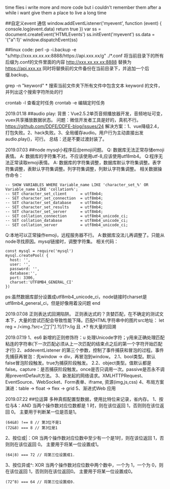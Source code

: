 time flies
i write more and more code
but i couldn't remember them after a while
i want give them a place to live a long time


##自定义event 通信
window.addEventListener('myevent', function (event) {
  console.log(event.data)
  return true
})
var ss = document.createEvent('HTMLEvents')
ss.initEvent('myevent')
ss.data = '{"a":1}'
window.dispatchEvent(ss)

##linux code:
perl -p -i.backup -e "s/http:\/\/xxx.xx.xx.xx:8888/https:\/\/api.xxx.xx/g" ./*.conf
将当前目录下的所有后缀为.conf的文件里面的内容 http://xxx.xx.xx.xx:8888 替换为 https://api.xxx.xx 同时将替换前的文件备份在当前目录下，并追加一个后缀.backup。

grep -n "keyword" *
搜索当前文件夹下所有文件中包含文本 keyword 的文件，并列出这个搜索字符所处的行

crontab -l 查看定时任务
crontab -e 编辑定时任务


2019.01.18
##audio play:
背景：Vue2.5.2单页音频播放器开发，音频地址可变，vuex共享播放数据状态。
问题：微信开发者工具是好的，真机不行。https://github.com/DDFE/DDFE-blog/issues/24
解决方案：1、vue降级2.4，打包失败。2、hack失败。3、全局缓存audio。用户行为主动直接出发audio.play()，可行。
总结：还是不要过渡封装了。


2019.07.03
##node mysql小程序后台emoji问题。
Q: 数据库无法正常存储emoji表情。
A: 数据库的字符集不对。不应该使用utf-8,应该使用utf8mb4。
Q:程序无法正常读取emoji表情。
A: 数据库的字符集调整，数据库默认字符集调整。表字符集调整，表默认字符集调整。列字符集调整，列默认字符集调整。
相关数据操作命令：
```
-- SHOW VARIABLES WHERE Variable_name LIKE 'character_set_%' OR Variable_name LIKE 'collation%';
-- SET character_set_client      = utf8mb4;
-- SET character_set_connection  = utf8mb4;
-- SET character_set_database    = utf8mb4;
-- SET character_set_results     = utf8mb4;
-- SET character_set_server      = utf8mb4;
-- SET collation_connection      = utf8mb4_unicode_ci;
-- SET collation_database        = utf8mb4_unicode_ci;
-- SET collation_server          = utf8mb4_unicode_ci;
```

Q:本地可以正常操作emoji，远程服务器不行。
A:数据库没法儿再调整了。只能从node寻找原因。mysql链接时，调整字符集。
相关代码：
```
const mysql = require('mysql')
mysql.createPool( {
  host: '',
  user: '',
  password: '',
  database:'', 
  port: 3306,
  charset:'UTF8MB4_GENERAL_CI'
})
```
ps:虽然数据库部分设置成utf8mb4_unicode_ci，node链接时charset是utf8mb4_general_ci，但是好像用着没问题
end

2019.07.08
正则表达式回溯陷阱。
正则表达式的？贪婪匹配，在不确定的测试文本下，大量的尝试匹配会导致性能下降。匹配HTML字符串中的图片src地址： 
let reg = /<img.*?src=[\'|\"](.*?(?:[\.gif|\.png|\.jpeg|\.jpg]))[\'|\"].*?[\/]?>/ig
且 .*? 有大量的回溯

2019.07.19
1、es6 新增的正则修饰符：u 处理Unicode字符；y用来正确处理匹配粘连的字符串(下一次匹配必须从上一次匹配的结束点之后的第一个字符开始匹配才行)
2、addeventListener 的第三个参数，控制了事件捕获和冒泡的过程。事件先捕获再冒泡：先window -> div，再冒泡到window。
  2.1、bool类型。默认false冒泡阶段触发。true为捕获阶段触发。
  2.2、object类型。值默认都是false。capture：是否捕获阶段触发。once是否只调用一次。passive是否永不调用preventDefault方法。
3、新发起的网络请求。XMLHTTPRequest、EventSource、WebSocket、Form表单、iframe, 资源(img,js,css)
4、布局方案演进：table -> float -> flex -> grid
5、渐进式Web 应用

2019.07.22
##位运算
多种真假配置型数据，使用比特位来记录，省内存。
1、按位与&：AND
当两个操作数对应位数都是 1 时，则在该位返回 1，否则则在该位返回 0。
主要用于判断某一位是否是1。
```
(64&8) !== 8 // 第3位不是1
(72&8) === 8 // 第3位是1
```
2、按位或|：OR
当两个操作数对应位数中至少有一个是1时，则在该位返回 1，否则则在该位返回 0。
主要用于将某一位设置成1。
```
(64|8) === 72 // 将第三位设置成1.
```
3、按位异或^: XOR
当两个操作数对应位数中两个数中，一个为 1，一个为 0，则在该位返回 1，否则则在该位返回0。
主要用于将某一位设置成0。
```
(72^8) === 64 // 将第三位设置成0.
```
